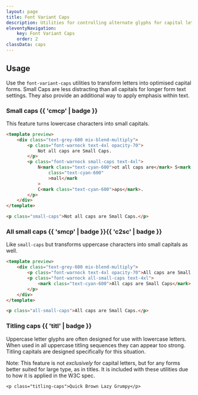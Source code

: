 ```yaml
---
layout: page
title: Font Variant Caps
description: Utilities for controlling alternate glyphs for capital letters.
eleventyNavigation:
    key: Font Variant Caps
    order: 2
classData: caps
---
```


## Usage

Use the `font-variant-caps` utilities to transform letters into optimised capital forms. Small Caps are less distracting than all capitals for longer form text settings. They also provide an additional way to apply emphasis within text.

### Small caps {{ 'cmcp' | badge }}

This feature turns lowercase characters into small capitals.

```html cyan
<template preview>
    <div class="text-grey-600 mix-blend-multiply">
        <p class="font-warnock text-4xl opacity-70">
            Not all caps are Small Caps.
        </p>
        <p class="font-warnock small-caps text-4xl">
            N<mark class="text-cyan-600">ot all caps are</mark> S<mark
                class="text-cyan-600"
                >mall</mark
            >
            C<mark class="text-cyan-600">aps</mark>.
        </p>
    </div>
</template>

<p class="small-caps">Not all caps are Small Caps.</p>
```

### All small caps {{ 'smcp' | badge }}{{ 'c2sc' | badge }}

Like `small-caps` but transforms uppercase characters into small capitals as well.

```html cyan
<template preview>
    <div class="text-grey-600 mix-blend-multiply">
        <p class="font-warnock text-4xl opacity-70">All caps are Small Caps.</p>
        <p class="font-warnock all-small-caps text-4xl">
            <mark class="text-cyan-600">All caps are Small Caps</mark>.
        </p>
    </div>
</template>

<p class="all-small-caps">All caps are Small Caps.</p>
```

### Titling caps {{ 'titl' | badge }}

Uppercase letter glyphs are often designed for use with lowercase letters. When used in all uppercase titling sequences they can appear too strong. Titling capitals are designed specifically for this situation.

Note: This feature is not _exclusively_ for capital letters, but for any forms better suited for large type, as in titles. It is included with these utilities due to how it is applied in the W3C spec.

```
<p class="titling-caps">Quick Brown Lazy Grumpy</p>
```
